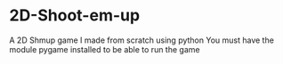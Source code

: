 # 2D-Shoot-em-up
A 2D Shmup game I made from scratch using python
You must have the module pygame installed to be able to run the game
